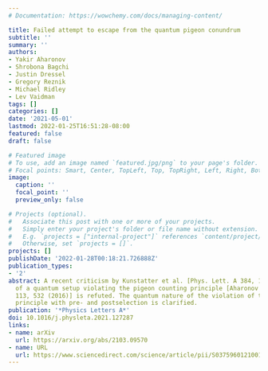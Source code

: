 ```yaml
---
# Documentation: https://wowchemy.com/docs/managing-content/

title: Failed attempt to escape from the quantum pigeon conundrum
subtitle: ''
summary: ''
authors:
- Yakir Aharonov
- Shrobona Bagchi
- Justin Dressel
- Gregory Reznik
- Michael Ridley
- Lev Vaidman
tags: []
categories: []
date: '2021-05-01'
lastmod: 2022-01-25T16:51:28-08:00
featured: false
draft: false

# Featured image
# To use, add an image named `featured.jpg/png` to your page's folder.
# Focal points: Smart, Center, TopLeft, Top, TopRight, Left, Right, BottomLeft, Bottom, BottomRight.
image:
  caption: ''
  focal_point: ''
  preview_only: false

# Projects (optional).
#   Associate this post with one or more of your projects.
#   Simply enter your project's folder or file name without extension.
#   E.g. `projects = ["internal-project"]` references `content/project/deep-learning/index.md`.
#   Otherwise, set `projects = []`.
projects: []
publishDate: '2022-01-28T00:18:21.726888Z'
publication_types:
- '2'
abstract: A recent criticism by Kunstatter et al. [Phys. Lett. A 384, 126686 (2020)]
  of a quantum setup violating the pigeon counting principle [Aharonov et al. PNAS
  113, 532 (2016)] is refuted. The quantum nature of the violation of the pigeonhole
  principle with pre- and postselection is clarified.
publication: '*Physics Letters A*'
doi: 10.1016/j.physleta.2021.127287
links:
- name: arXiv
  url: https://arxiv.org/abs/2103.09570
- name: URL
  url: https://www.sciencedirect.com/science/article/pii/S0375960121001511
---
```

